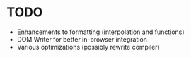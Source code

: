 # TODO

* Enhancements to formatting (interpolation and functions)
* DOM Writer for better in-browser integration
* Various optimizations (possibly rewrite compiler)

